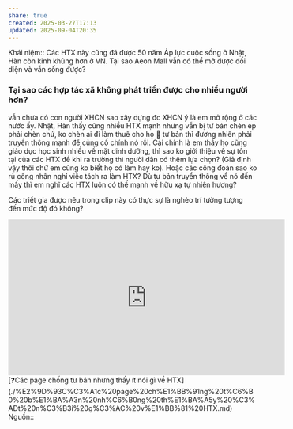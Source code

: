 ```yaml
---
share: true
created: 2025-03-27T17:13
updated: 2025-09-04T20:35
---
```

Khái niệm:: 
Các HTX này cũng đã được 50 năm
Áp lực cuộc sống ở Nhật, Hàn còn kinh khủng hơn ở VN. 
Tại sao Aeon Mall vẫn có thể mở được đối diện và vẫn sống được?

### Tại sao các hợp tác xã không phát triển được cho nhiều người hơn?
vẫn chưa có con người XHCN sao xây dựng đc XHCN
ý là em mở rộng ở các nước ấy. Nhật, Hàn thấy cũng nhiều HTX mạnh nhưng vẫn bị tư bản chèn ép
phải chèn chứ, ko chèn ai đi làm thuê cho họ 🙂
tư bản thì đương nhiên phải truyền thông mạnh để củng cố chính nó rồi. Cái chính là em thấy họ cũng giáo dục học sinh nhiều về mặt dinh dưỡng, thì sao ko giới thiệu về sự tồn tại của các HTX để khi ra trường thì người dân có thêm lựa chọn? (Giả định vậy thôi chứ em cũng ko biết họ có làm hay ko). Hoặc các công đoàn sao ko rủ công nhân nghỉ việc tách ra làm HTX? Dù tư bản truyền thông về nó đến mấy thì em nghĩ các HTX luôn có thế mạnh về hữu xạ tự nhiên hương?

Các triết gia được nêu trong clip này có thực sự là nghèo trí tưởng tượng đến mức độ đó không?
<iframe width="560" height="315" src="https://www.youtube.com/embed/watch?v=F9II4ubS-uk&t=254s" title="YouTube video player" frameborder="0" allow="accelerometer; autoplay; clipboard-write; encrypted-media; gyroscope; picture-in-picture; web-share" referrerpolicy="strict-origin-when-cross-origin" allowfullscreen></iframe>
[❓Các page chống tư bản nhưng thấy ít nói gì về HTX](./%E2%9D%93C%C3%A1c%20page%20ch%E1%BB%91ng%20t%C6%B0%20b%E1%BA%A3n%20nh%C6%B0ng%20th%E1%BA%A5y%20%C3%ADt%20n%C3%B3i%20g%C3%AC%20v%E1%BB%81%20HTX.md)
Nguồn:: 